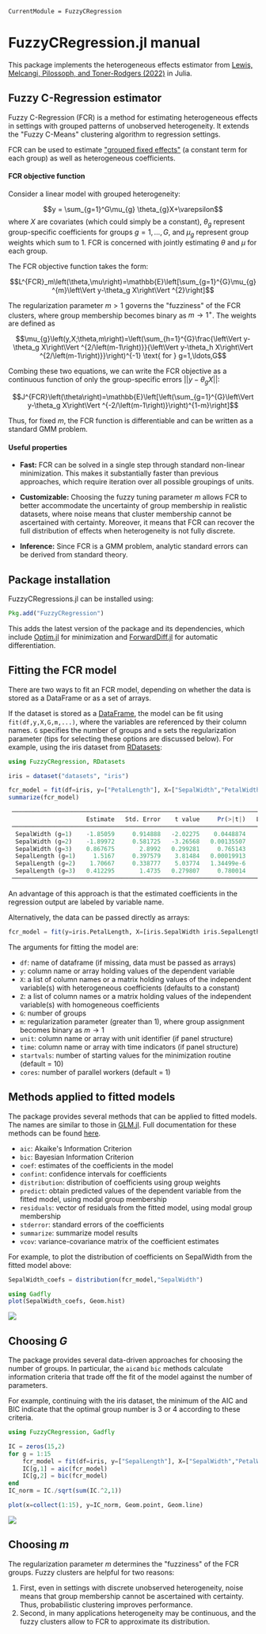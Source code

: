 ```@meta
CurrentModule = FuzzyCRegression
```

# FuzzyCRegression.jl manual

This package implements the heterogeneous effects estimator from [Lewis, Melcangi, Pilossoph, and Toner-Rodgers (2022)](https://drive.google.com/file/d/1U_MJHtJcB7H1Edv3xceilU_HJoxhLssP/view) in Julia. 

## Fuzzy C-Regression estimator

Fuzzy C-Regression (FCR) is a method for estimating heterogeneous effects in settings with grouped patterns of unobserved heterogeneity. It extends the "Fuzzy C-Means" clustering algorithm to regression settings.

FCR can be used to estimate ["grouped fixed effects"](https://onlinelibrary.wiley.com/doi/abs/10.3982/ECTA11319) (a constant term for each group) as well as heterogeneous coefficients.

#### FCR objective function
Consider a linear model with grouped heterogeneity:

$$y = \sum_{g=1}^G\mu_{g} \theta_{g}X+\varepsilon$$
where $X$ are covariates (which could simply be a constant), $\theta_{g}$ represent group-specific coefficients for groups $g=1,\ldots,G$, and $\mu_{g}$ represent group weights which sum to 1. FCR is concerned with jointly estimating $\theta$ and $\mu$ for each group.

The FCR objective function takes the form:

$$L^{FCR}_m\left(\theta,\mu\right)=\mathbb{E}\left[\sum_{g=1}^{G}\mu_{g}^{m}\left\Vert y-\theta_g X\right\Vert ^{2}\right]$$

The regularization parameter $m > 1$ governs the "fuzziness" of the FCR clusters, where group membership becomes binary as $m \rightarrow 1^+$. The weights are defined as

$$\mu_{g}\left(y,X;\theta,m\right)=\left(\sum_{h=1}^{G}\frac{\left\Vert y-\theta_g X\right\Vert ^{2/\left(m-1\right)}}{\left\Vert y-\theta_h X\right\Vert ^{2/\left(m-1\right)}}\right)^{-1} \text{ for } g=1,\ldots,G$$


Combing these two equations, we can write the FCR objective as a continuous function of only the group-specific errors $||y-\theta_gX||$:

$$J^{FCR}\left(\theta\right)=\mathbb{E}\left[\left(\sum_{g=1}^{G}\left\Vert y-\theta_g X\right\Vert ^{-2/\left(m-1\right)}\right)^{1-m}\right]$$

Thus, for fixed $m$, the FCR function is differentiable and can be written as a standard GMM problem. 

#### Useful properties

  - __Fast:__ FCR can be solved in a single step through standard non-linear minimization. This makes it substantially faster than previous approaches, which require iteration over all possible groupings of units.

  - __Customizable:__ Choosing the fuzzy tuning parameter $m$ allows FCR to better accommodate the uncertainty of group membership in realistic datasets, where noise means that cluster membership cannot be ascertained with certainty. Moreover, it means that FCR can recover the full distribution of effects when heterogeneity is not fully discrete.

  - __Inference:__ Since FCR is a GMM problem, analytic standard errors can be derived from standard theory.

## Package installation

FuzzyCRegressions.jl can be installed using:

```julia
Pkg.add("FuzzyCRegression")
```
This adds the latest version of the package and its dependencies, which include [Optim.jl](https://julianlsolvers.github.io/Optim.jl/stable/) for minimization and [ForwardDiff.jl](https://juliadiff.org/ForwardDiff.jl/stable/) for automatic differentiation. 

## Fitting the FCR model
There are two ways to fit an FCR model, depending on whether the data is stored as a DataFrame or as a set of arrays.

If the dataset is stored as a [DataFrame](https://dataframes.juliadata.org/stable/), the model can be fit using `fit(df,y,X,G,m,...)`, where the variables are referenced by their column names. `G` specifies the number of groups and `m` sets the regularization parameter (tips for selecting these options are discussed below). For example, using the iris dataset from [RDatasets](https://github.com/JuliaStats/RDatasets.jl):

```julia
using FuzzyCRegression, RDatasets

iris = dataset("datasets", "iris")

fcr_model = fit(df=iris, y=["PetalLength"], X=["SepalWidth","PetalWidth"], G=3, m=1.5)
summarize(fcr_model)

 ────────────────────────────────────────────────────────────────────────────────────────────
                      Estimate   Std. Error    t value     Pr(>|t|)   Lower 95%    Upper 95% 
 ────────────────────────────────────────────────────────────────────────────────────────────
  SepalWidth (g=1)    -1.85059     0.914888   -2.02275    0.0448874    -3.65842   -0.0427603
  SepalWidth (g=2)    -1.89972     0.581725   -3.26568   0.00135507    -3.04922    -0.750229
  SepalWidth (g=3)    0.867675       2.8992   0.299281     0.765143    -4.86118      6.59653
  SepalLength (g=1)     1.5167     0.397579    3.81484   0.00019913     0.73108      2.30232
  SepalLength (g=2)    1.70667     0.338777    5.03774   1.34499e-6     1.03724       2.3761
  SepalLength (g=3)   0.412295       1.4735   0.279807     0.780014    -2.49936      3.32395
 ────────────────────────────────────────────────────────────────────────────────────────────
```
An advantage of this approach is that the estimated coefficients in the regression output are labeled by variable name.

Alternatively, the data can be passed directly as arrays:

```julia
fcr_model = fit(y=iris.PetalLength, X=[iris.SepalWidth iris.SepalLength], G=3, m=1.5)
```

The arguments for fitting the model are:
  - `df`: name of dataframe (if missing, data must be passed as arrays)
  - `y`: column name or array holding values of the dependent variable
  - `X`: a list of column names or a matrix holding values of the independent variable(s) with heterogeneous coefficients (defaults to a constant)
  - `Z`: a list of column names or a matrix holding values of the independent variable(s) with homogeneous coefficients
  - `G`: number of groups
  - `m`: regularization parameter (greater than 1), where group assignment becomes binary as $m \rightarrow 1$
  - `unit`: column name or array with unit identifier (if panel structure)
  - `time`: column name or array with time indicators (if panel structure)
  - `startvals`: number of starting values for the minimization routine (default = 10)
  - `cores`: number of parallel workers (default = 1)

 ## Methods applied to fitted models
 
 The package provides several methods that can be applied to fitted models. The names are similar to those in [GLM.jl](https://juliastats.org/GLM.jl/stable/). Full documentation for these methods can be found [here](https://aidantr.github.io/FuzzyCRegression.jl/dev/API/).
 
- `aic`: Akaike's Information Criterion
- `bic`: Bayesian Information Criterion
- `coef`: estimates of the coefficients in the model
- `confint`: confidence intervals for coefficients
- `distribution`: distribution of coefficients using group weights
- `predict`: obtain predicted values of the dependent variable from the fitted model, using modal group membership
- `residuals`: vector of residuals from the fitted model, using modal group membership
- `stderror`: standard errors of the coefficients
- `summarize`: summarize model results
- `vcov`: variance-covariance matrix of the coefficient estimates

For example, to plot the distribution of coefficients on SepalWidth from the fitted model above:

```julia
SepalWidth_coefs = distribution(fcr_model,"SepalWidth")

using Gadfly
plot(SepalWidth_coefs, Geom.hist)
```
![](assets/iris_plot.svg)

## Choosing $G$
The package provides several data-driven approaches for choosing the number of groups. In particular, the `aic`and `bic` methods calculate information criteria that trade off the fit of the model against the number of parameters. 

For example, continuing with the iris dataset, the minimum of the AIC and BIC indicate that the optimal group number is 3 or 4 according to these criteria.

```julia
using FuzzyCRegression, Gadfly

IC = zeros(15,2)
for g = 1:15
    fcr_model = fit(df=iris, y=["SepalLength"], X=["SepalWidth","PetalWidth"], G=g, m=1.5)
    IC[g,1] = aic(fcr_model)
    IC[g,2] = bic(fcr_model)
end
IC_norm = IC./sqrt(sum(IC.^2,1))

plot(x=collect(1:15), y=IC_norm, Geom.point, Geom.line)
```
![](assets/bic_plot.svg)


## Choosing $m$ 

The regularization parameter $m$ determines the "fuzziness" of the FCR groups. Fuzzy clusters are helpful for two reasons:
 1. First, even in settings with discrete unobserved heterogeneity, noise means that group membership cannot be ascertained with certainty. Thus,             probabilistic clustering improves performance.
 2. Second, in many applications heterogeneity may be continuous, and the fuzzy clusters allow to FCR to approximate its distribution.




